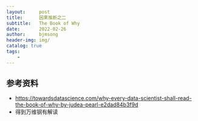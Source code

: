 ```yaml
---
layout:     post
title:      因果推断之二
subtitle:   The Book of Why
date:       2022-02-26
author:     bjmsong
header-img: img/
catalog: true
tags:
    - 
---
```

##

## 参考资料
- https://towardsdatascience.com/why-every-data-scientist-shall-read-the-book-of-why-by-judea-pearl-e2dad84b3f9d
- 得到万维钢有解读
